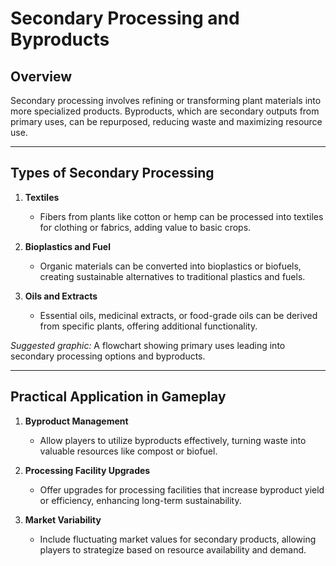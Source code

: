 # Secondary Processing and Byproducts

## Overview
Secondary processing involves refining or transforming plant materials into more specialized products. Byproducts, which are secondary outputs from primary uses, can be repurposed, reducing waste and maximizing resource use.

---

## Types of Secondary Processing

1. **Textiles**  
   - Fibers from plants like cotton or hemp can be processed into textiles for clothing or fabrics, adding value to basic crops.

2. **Bioplastics and Fuel**  
   - Organic materials can be converted into bioplastics or biofuels, creating sustainable alternatives to traditional plastics and fuels.

3. **Oils and Extracts**  
   - Essential oils, medicinal extracts, or food-grade oils can be derived from specific plants, offering additional functionality.

*Suggested graphic:* A flowchart showing primary uses leading into secondary processing options and byproducts.

---

## Practical Application in Gameplay

1. **Byproduct Management**  
   - Allow players to utilize byproducts effectively, turning waste into valuable resources like compost or biofuel.

2. **Processing Facility Upgrades**  
   - Offer upgrades for processing facilities that increase byproduct yield or efficiency, enhancing long-term sustainability.

3. **Market Variability**  
   - Include fluctuating market values for secondary products, allowing players to strategize based on resource availability and demand.
